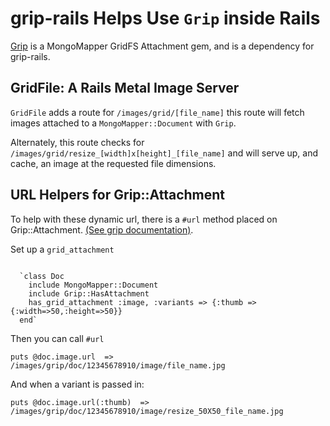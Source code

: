 grip-rails Helps Use `Grip` inside Rails
===

[Grip](http://github.com/twoism/grip) is a MongoMapper GridFS Attachment gem, and is a dependency for grip-rails.

GridFile: A Rails Metal Image Server
---

`GridFile` adds a route for `/images/grid/[file_name]` this route will fetch images attached to a `MongoMapper::Document` with `Grip`.


Alternately, this route checks for `/images/grid/resize_[width]x[height]_[file_name]` and will serve up, and cache, an image at the requested file dimensions.

URL Helpers for Grip::Attachment
---

To help with these dynamic url, there is a `#url` method placed on Grip::Attachment. [(See grip documentation)](http://github.com/twoism/grip). 

Set up a `grid_attachment`

<code>
  `class Doc
    include MongoMapper::Document
    include Grip::HasAttachment
    has_grid_attachment :image, :variants => {:thumb => {:width=>50,:height=>50}}
  end`
</code>

Then you can call `#url`

`
  puts @doc.image.url 
  => /images/grip/doc/12345678910/image/file_name.jpg
`

And when a variant is passed in:

`
  puts @doc.image.url(:thumb) 
  => /images/grip/doc/12345678910/image/resize_50X50_file_name.jpg
`